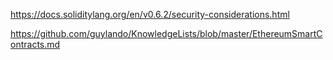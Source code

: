 https://docs.soliditylang.org/en/v0.6.2/security-considerations.html




https://github.com/guylando/KnowledgeLists/blob/master/EthereumSmartContracts.md

